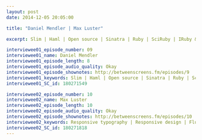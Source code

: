 ```yaml
---
layout: post
date: 2014-12-05 20:05:00

title: "Daniel Mendler | Max Luster"

excerpt: Slim | Haml | Open source | Sinatra | Ruby | SciRuby | IRuby & IPython | Scientific software || Responsive typography | Responsive design | Fluid grids | Adaptive layouts | Fluid type

interviewee01_episode_number: 09
interviewee01_name: Daniel Mendler
interviewee01_episode_length: 8
interviewee01_episode_audio_quality: Okay
interviewee01_episode_shownotes: http://betweenscreens.fm/episodes/9
interviewee01_keywords: Slim | Haml | Open source | Sinatra | Ruby | SciRuby | IRuby & IPython | Scientific software
interviewee01_SC_id: 180271549

interviewee02_episode_number: 10
interviewee02_name: Max Luster
interviewee02_episode_length: 10
interviewee02_episode_audio_quality: Okay
interviewee02_episode_shownotes: http://betweenscreens.fm/episodes/10
interviewee02_keywords: Responsive typography | Responsive design | Fluid grids | Adaptive layouts | Fluid type
interviewee02_SC_id: 180271818
---
```

